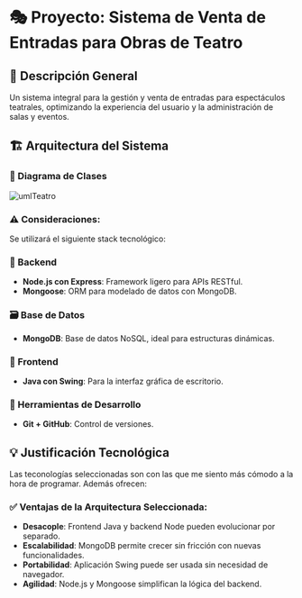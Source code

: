 # 🎭 Proyecto: Sistema de Venta de Entradas para Obras de Teatro

## 📌 Descripción General
Un sistema integral para la gestión y venta de entradas para espectáculos teatrales, optimizando la experiencia del usuario y la administración de salas y eventos.

## 🏗️ Arquitectura del Sistema

### 📘 Diagrama de Clases

![umlTeatro](https://github.com/user-attachments/assets/d71dc8ef-d09e-4c3b-8604-9252eb950225)


### ⚠️ Consideraciones:
Se utilizará el siguiente stack tecnológico:

### 🧠 Backend
- **Node.js con Express**: Framework ligero para APIs RESTful.
- **Mongoose**: ORM para modelado de datos con MongoDB.

### 🗃️ Base de Datos
- **MongoDB**: Base de datos NoSQL, ideal para estructuras dinámicas.

### 🎨 Frontend
- **Java con Swing**: Para la interfaz gráfica de escritorio.

### 🧰 Herramientas de Desarrollo
- **Git + GitHub**: Control de versiones.

## 💡 Justificación Tecnológica
Las teconologías seleccionadas son con las que me siento más cómodo a la hora de programar. Además ofrecen:

### ✅ Ventajas de la Arquitectura Seleccionada:
- **Desacople**: Frontend Java y backend Node pueden evolucionar por separado.
- **Escalabilidad**: MongoDB permite crecer sin fricción con nuevas funcionalidades.
- **Portabilidad**: Aplicación Swing puede ser usada sin necesidad de navegador.
- **Agilidad**: Node.js y Mongoose simplifican la lógica del backend.
